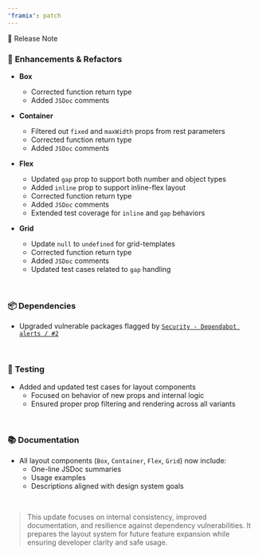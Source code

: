 ```yaml
---
'framix': patch
---
```


📄 Release Note

### 🔧 **Enhancements & Refactors**

- **Box**
  - Corrected function return type
  - Added `JSDoc` comments

- **Container**
  - Filtered out `fixed` and `maxWidth` props from rest parameters
  - Corrected function return type
  - Added `JSDoc` comments

- **Flex**
  - Updated `gap` prop to support both number and object types
  - Added `inline` prop to support inline-flex layout
  - Corrected function return type
  - Added `JSDoc` comments
  - Extended test coverage for `inline` and `gap` behaviors

- **Grid**
  - Update `null` to `undefined` for grid-templates
  - Corrected function return type
  - Added `JSDoc` comments
  - Updated test cases related to `gap` handling

<br />

### 📦 **Dependencies**

- Upgraded vulnerable packages flagged by [`Security - Dependabot alerts / #2`](https://github.com/herokwon/framix/security/dependabot/2)

<br />

### 🧪 **Testing**

- Added and updated test cases for layout components
  - Focused on behavior of new props and internal logic
  - Ensured proper prop filtering and rendering across all variants

<br />

### 📚 **Documentation**

- All layout components (`Box`, `Container`, `Flex`, `Grid`) now include:
  - One-line JSDoc summaries
  - Usage examples
  - Descriptions aligned with design system goals

<br />

> This update focuses on internal consistency, improved documentation, and resilience against dependency vulnerabilities. It prepares the layout system for future feature expansion while ensuring developer clarity and safe usage.

